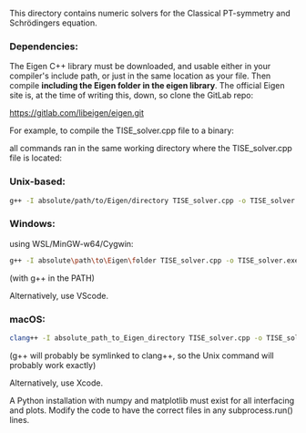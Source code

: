 This directory contains numeric solvers for the Classical PT-symmetry and Schrödingers equation.


### Dependencies:

The Eigen C++ library must be downloaded, and usable either in your compiler's include path, or just in the same location as your file. Then compile **including the Eigen folder in the eigen library**. The official Eigen site is, at the time of writing this, down, so clone the GitLab repo:

<https://gitlab.com/libeigen/eigen.git>

For example, to compile the TISE_solver.cpp file to a binary:

all commands ran in the same working directory where the TISE_solver.cpp file is located:

### Unix-based:
``` Bash
g++ -I absolute/path/to/Eigen/directory TISE_solver.cpp -o TISE_solver 
```

### Windows:
using WSL/MinGW-w64/Cygwin:
``` Bash
g++ -I absolute\path\to\Eigen\folder TISE_solver.cpp -o TISE_solver.exe 
```
(with g++ in the PATH)

Alternatively, use VScode.
### macOS:
``` Bash
clang++ -I absolute_path_to_Eigen_directory TISE_solver.cpp -o TISE_solver
```
(g++ will probably be symlinked to clang++, so the Unix command will probably work exactly)

Alternatively, use Xcode.

A Python installation with numpy and matplotlib must exist for all interfacing and plots. Modify the code to have the correct files in any subprocess.run() lines.

